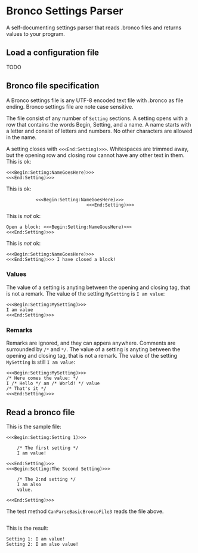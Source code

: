 # Bronco Settings Parser

A self-documenting settings parser that reads .bronco files and returns values ​​to your program.

## Load a configuration file

TODO

## Bronco file specification

A Bronco settings file is any UTF-8 encoded text file with .bronco as file ending. Bronco settings file are note case sensitive.

The file consist of any number of `Setting` sections. A setting opens with a row that contains the words Begin, Setting, and a name.
A name starts with a letter and consist of letters and numbers. No other characters are allowed in the name.

A setting closes with `<<<End:Setting)>>>`. Whitespaces are trimmed away, but the opening row and closing row cannot have any
other text in them. This is ok:


```
<<<Begin:Setting:NameGoesHere)>>>
<<<End:Setting)>>>
```

This is ok:


```
           <<<Begin:Setting:NameGoesHere)>>>
                              <<<End:Setting)>>>
```

This is *not* ok:


```
Open a block: <<<Begin:Setting:NameGoesHere)>>>
<<<End:Setting)>>>
```

This is *not* ok:


```
<<<Begin:Setting:NameGoesHere)>>>
<<<End:Setting)>>> I have closed a block!
```

### Values

The value of a setting is anyting between the opening and closing tag, that is not a remark. The value of the setting `MySetting` is `I am value`:

```
<<<Begin:Setting:MySetting)>>>
I am value
<<<End:Setting)>>>
```

### Remarks

Remarks are ignored, and they can appera anywhere. Comments are surrounded by `/*` and `*/`. The value of a setting is anyting between the opening and closing tag, that is not a remark. The value of the setting `MySetting` is still `I am value`:

```
<<<Begin:Setting:MySetting)>>>
/* Here comes the value: */
I /* Hello */ am /* World! */ value
/* That's it */
<<<End:Setting)>>>
```


## Read a bronco file

This is the sample file:


```
<<<Begin:Setting:Setting 1)>>>

    /* The first setting */
    I am value!

<<<End:Setting)>>>
<<<Begin:Setting:The Second Setting)>>>

    /* The 2:nd setting */
    I am also
    value.

<<<End:Setting)>>>
```

The test method `CanParseBasicBroncoFile3` reads the file above.


```
```


This is the result:

```
Setting 1: I am value!
Setting 2: I am also value!
```